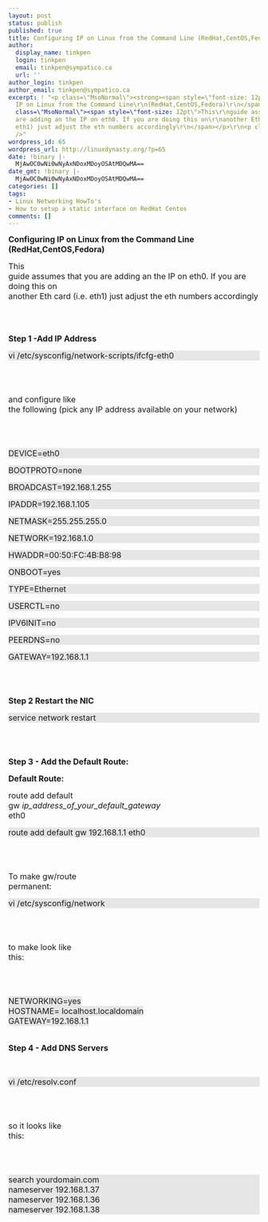 ```yaml
---
layout: post
status: publish
published: true
title: Configuring IP on Linux from the Command Line (RedHat,CentOS,Fedora)
author:
  display_name: tinkpen
  login: tinkpen
  email: tinkpen@sympatico.ca
  url: ''
author_login: tinkpen
author_email: tinkpen@sympatico.ca
excerpt: ! "<p class=\"MsoNormal\"><strong><span style=\"font-size: 12pt\" lang=\"EN-US\">Configuring
  IP on Linux from the Command Line\r\n(RedHat,CentOS,Fedora)\r\n</span></strong></p>\r\n<p
  class=\"MsoNormal\"><span style=\"font-size: 12pt\">This\r\nguide assumes that you
  are adding an the IP on eth0. If you are doing this on\r\nanother Eth card (i.e.
  eth1) just adjust the eth numbers accordingly\r\n</span></p>\r\n<p class=\"MsoNormal\"> </p>\r\n<br
  />"
wordpress_id: 65
wordpress_url: http://linuxdynasty.org/?p=65
date: !binary |-
  MjAwOC0wNi0wNyAxNDoxMDoyOSAtMDQwMA==
date_gmt: !binary |-
  MjAwOC0wNi0wNyAxNDoxMDoyOSAtMDQwMA==
categories: []
tags:
- Linux Networking HowTo's
- How to setup a static interface on RedHat Centos
comments: []
---
```

<p class="MsoNormal"><strong><span style="font-size: 12pt" lang="EN-US">Configuring IP on Linux from the Command Line<br />
(RedHat,CentOS,Fedora)<br />
</span></strong></p>
<p class="MsoNormal"><span style="font-size: 12pt">This<br />
guide assumes that you are adding an the IP on eth0. If you are doing this on<br />
another Eth card (i.e. eth1) just adjust the eth numbers accordingly<br />
</span></p>
<p class="MsoNormal"> </p>
<p><a id="more"></a><a id="more-65"></a></p>
<p class="MsoNormal"><strong><span style="font-size: 12pt" lang="EN-US"><br />
Step 1 -Add IP Address<br />
</span></strong></p>
<p class="MsoNormal" style="background: rgb(230, 230, 230) none repeat scroll 0% 50%; -moz-background-clip: -moz-initial; -moz-background-origin: -moz-initial; -moz-background-inline-policy: -moz-initial"><span style="font-size: 12pt" lang="EN-US">vi /etc/sysconfig/network-scripts/ifcfg-eth0<br />
</span></p>
<p class="MsoNormal"><span style="font-size: 12pt" lang="EN-US"><br />
 </span></p>
<p class="MsoNormal"><span style="font-size: 12pt" lang="EN-US">and configure like<br />
the following (pick any IP address available on your network)<br />
</span></p>
<p class="MsoNormal"><span style="font-size: 12pt" lang="EN-US"><br />
 </span></p>
<p class="MsoNormal" style="background: rgb(230, 230, 230) none repeat scroll 0% 50%; -moz-background-clip: -moz-initial; -moz-background-origin: -moz-initial; -moz-background-inline-policy: -moz-initial"><span style="font-size: 12pt" lang="EN-US">DEVICE=eth0<br />
</span></p>
<p class="MsoNormal" style="background: rgb(230, 230, 230) none repeat scroll 0% 50%; -moz-background-clip: -moz-initial; -moz-background-origin: -moz-initial; -moz-background-inline-policy: -moz-initial"><span style="font-size: 12pt" lang="EN-US">BOOTPROTO=none<br />
</span></p>
<p class="MsoNormal" style="background: rgb(230, 230, 230) none repeat scroll 0% 50%; -moz-background-clip: -moz-initial; -moz-background-origin: -moz-initial; -moz-background-inline-policy: -moz-initial"><span style="font-size: 12pt" lang="EN-US">BROADCAST=192.168.1.255<br />
</span></p>
<p class="MsoNormal" style="background: rgb(230, 230, 230) none repeat scroll 0% 50%; -moz-background-clip: -moz-initial; -moz-background-origin: -moz-initial; -moz-background-inline-policy: -moz-initial"><span style="font-size: 12pt" lang="EN-US">IPADDR=192.168.1.105<br />
</span></p>
<p class="MsoNormal" style="background: rgb(230, 230, 230) none repeat scroll 0% 50%; -moz-background-clip: -moz-initial; -moz-background-origin: -moz-initial; -moz-background-inline-policy: -moz-initial"><span style="font-size: 12pt" lang="EN-US">NETMASK=255.255.255.0<br />
</span></p>
<p class="MsoNormal" style="background: rgb(230, 230, 230) none repeat scroll 0% 50%; -moz-background-clip: -moz-initial; -moz-background-origin: -moz-initial; -moz-background-inline-policy: -moz-initial"><span style="font-size: 12pt" lang="EN-US">NETWORK=192.168.1.0<br />
</span></p>
<p class="MsoNormal" style="background: rgb(230, 230, 230) none repeat scroll 0% 50%; -moz-background-clip: -moz-initial; -moz-background-origin: -moz-initial; -moz-background-inline-policy: -moz-initial"><span style="font-size: 12pt" lang="EN-US">HWADDR=00:50:FC:4B:B8:98<br />
</span></p>
<p class="MsoNormal" style="background: rgb(230, 230, 230) none repeat scroll 0% 50%; -moz-background-clip: -moz-initial; -moz-background-origin: -moz-initial; -moz-background-inline-policy: -moz-initial"><span style="font-size: 12pt" lang="EN-US">ONBOOT=yes<br />
</span></p>
<p class="MsoNormal" style="background: rgb(230, 230, 230) none repeat scroll 0% 50%; -moz-background-clip: -moz-initial; -moz-background-origin: -moz-initial; -moz-background-inline-policy: -moz-initial"><span style="font-size: 12pt" lang="EN-US">TYPE=Ethernet<br />
</span></p>
<p class="MsoNormal" style="background: rgb(230, 230, 230) none repeat scroll 0% 50%; -moz-background-clip: -moz-initial; -moz-background-origin: -moz-initial; -moz-background-inline-policy: -moz-initial"><span style="font-size: 12pt" lang="EN-US">USERCTL=no<br />
</span></p>
<p class="MsoNormal" style="background: rgb(230, 230, 230) none repeat scroll 0% 50%; -moz-background-clip: -moz-initial; -moz-background-origin: -moz-initial; -moz-background-inline-policy: -moz-initial"><span style="font-size: 12pt" lang="EN-US">IPV6INIT=no<br />
</span></p>
<p class="MsoNormal" style="background: rgb(230, 230, 230) none repeat scroll 0% 50%; -moz-background-clip: -moz-initial; -moz-background-origin: -moz-initial; -moz-background-inline-policy: -moz-initial"><span style="font-size: 12pt" lang="EN-US">PEERDNS=no<br />
</span></p>
<p class="MsoNormal" style="background: rgb(230, 230, 230) none repeat scroll 0% 50%; -moz-background-clip: -moz-initial; -moz-background-origin: -moz-initial; -moz-background-inline-policy: -moz-initial"><span style="font-size: 12pt" lang="EN-US">GATEWAY=192.168.1.1<br />
</span></p>
<p class="MsoNormal"><strong><span style="font-size: 12pt"><br />
 </span></strong></p>
<p class="MsoNormal"><strong><span style="font-size: 12pt" lang="EN-US">Step 2 Restart the NIC<br />
</span></strong></p>
<p class="MsoNormal" style="background: rgb(230, 230, 230) none repeat scroll 0% 50%; -moz-background-clip: -moz-initial; -moz-background-origin: -moz-initial; -moz-background-inline-policy: -moz-initial"><span style="font-size: 12pt" lang="EN-US">service network restart<br />
</span></p>
<p class="MsoNormal"><span style="font-size: 12pt" lang="EN-US"><br />
 </span></p>
<p class="MsoNormal"><strong><span style="font-size: 12pt" lang="EN-US">Step 3 - Add the Default Route:<br />
</span></strong></p>
<p class="MsoNormal"><strong><span style="font-size: 12pt" lang="EN-US">Default Route: </span></strong><span style="font-size: 12pt" lang="EN-US"><br />
</span></p>
<p class="MsoNormal"><span style="font-size: 12pt" lang="EN-US">route add default<br />
gw <em>ip_address_of_your_default_gateway</em><br />
eth0<br />
</span></p>
<p class="MsoNormal" style="background: rgb(230, 230, 230) none repeat scroll 0% 50%; -moz-background-clip: -moz-initial; -moz-background-origin: -moz-initial; -moz-background-inline-policy: -moz-initial"><span style="font-size: 12pt" lang="EN-US">route add default gw 192.168.1.1 eth0<br />
</span></p>
<p class="MsoNormal"><span style="font-size: 12pt" lang="EN-US"><br />
 </span></p>
<p class="MsoNormal"><span style="font-size: 12pt" lang="EN-US">To make gw/route<br />
permanent:<br />
</span></p>
<p class="MsoNormal" style="background: rgb(230, 230, 230) none repeat scroll 0% 50%; -moz-background-clip: -moz-initial; -moz-background-origin: -moz-initial; -moz-background-inline-policy: -moz-initial"><span style="font-size: 12pt" lang="EN-US">vi /etc/sysconfig/network<br />
</span></p>
<p class="MsoNormal"><span style="font-size: 12pt" lang="EN-US"><br />
 </span></p>
<p class="MsoNormal"><span style="font-size: 12pt" lang="EN-US">to make look like<br />
this:<br />
</span></p>
<p class="MsoNormal"><span style="font-size: 12pt" lang="EN-US"><br />
 </span></p>
<p class="MsoNormal"><span style="background: rgb(230, 230, 230) none repeat scroll 0% 50%; font-size: 12pt; -moz-background-clip: -moz-initial; -moz-background-origin: -moz-initial; -moz-background-inline-policy: -moz-initial" lang="EN-US">NETWORKING=yes<br />
HOSTNAME= localhost.localdomain<br />
GATEWAY=192.168.1.1<br />
</span><span style="font-size: 12pt" lang="EN-US"><span> </span><span> </span><br />
</span></p>
<p class="MsoNormal"><strong><span style="font-size: 12pt" lang="EN-US">Step 4 - Add DNS Servers<br />
</span></strong></p>
<p class="MsoNormal"><span style="font-size: 12pt" lang="EN-US"><span> </span><br />
</span></p>
<p class="MsoNormal" style="background: rgb(230, 230, 230) none repeat scroll 0% 50%; -moz-background-clip: -moz-initial; -moz-background-origin: -moz-initial; -moz-background-inline-policy: -moz-initial"><span style="font-size: 12pt" lang="EN-US">vi /etc/resolv.conf<br />
</span></p>
<p class="MsoNormal"><span style="font-size: 12pt" lang="EN-US"><br />
 </span></p>
<p class="MsoNormal"><span style="font-size: 12pt" lang="EN-US">so it looks like<br />
this:<br />
</span></p>
<p class="MsoNormal"><span style="font-size: 12pt" lang="EN-US"><br />
 </span></p>
<p class="MsoNormal" style="background: rgb(230, 230, 230) none repeat scroll 0% 50%; -moz-background-clip: -moz-initial; -moz-background-origin: -moz-initial; -moz-background-inline-policy: -moz-initial"><span style="font-size: 12pt" lang="EN-US">search yourdomain.com<br />
nameserver 192.168.1.37<br />
nameserver 192.168.1.36<br />
nameserver 192.168.1.38<br />
</span></p>
<p class="MsoNormal"><span style="font-size: 12pt" lang="EN-US"><span> </span><br />
</span></p>
<p> </p>
